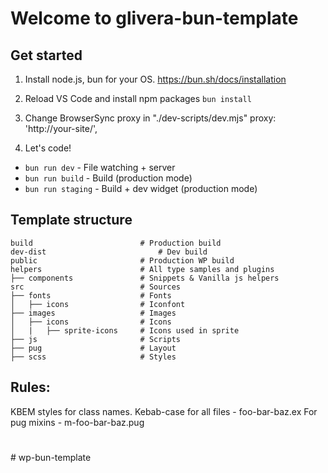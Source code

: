 # Welcome to glivera-bun-template

## Get started

1. Install node.js, bun for your OS. https://bun.sh/docs/installation

2. Reload VS Code and install npm packages
   `bun install`

3. Change BrowserSync proxy in "./dev-scripts/dev.mjs" proxy: 'http://your-site/',

4. Let's code!

- `bun run dev` - File watching + server
- `bun run build` - Build (production mode)
- `bun run staging` - Build + dev widget (production mode)

## Template structure

```
build                        # Production build
dev-dist                         # Dev build
public                       # Production WP build
helpers                      # All type samples and plugins
├── components               # Snippets & Vanilla js helpers
src                          # Sources
├── fonts                    # Fonts
│   ├── icons                # Iconfont
├── images                   # Images
│   ├── icons                # Icons
│   |   ├── sprite-icons     # Icons used in sprite
├── js                       # Scripts
├── pug                      # Layout
├── scss                     # Styles
```

## Rules:

KBEM styles for class names.
Kebab-case for all files - foo-bar-baz.ex
For pug mixins - m-foo-bar-baz.pug

#
#   w p - b u n - t e m p l a t e 
 
 
